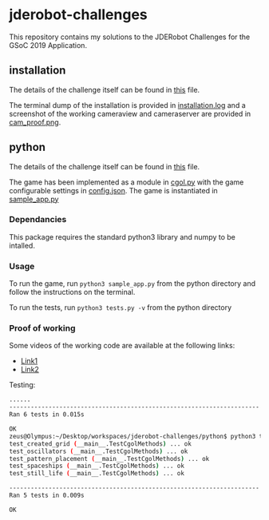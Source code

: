 # jderobot-challenges

This repository contains my solutions to the JDERobot Challenges for the GSoC 2019 Application.

## installation

The details of the challenge itself can be found in [this](installation/gsoc2019-installation_test.pdf) file.

The terminal dump of the installation is provided in [installation.log](installation/install.log) and a screenshot of the working cameraview and cameraserver are provided in [cam_proof.png](installation/cam_proof.png).

## python

The details of the challenge itself can be found in [this](python/gsoc2019-python_test.pdf) file.

The game has been implemented as a module in [cgol.py](python/cgol.py) with the game configurable settings in [config.json](python/config.json). The game is instantiated in [sample_app.py](python/sample_app.py)

### Dependancies

This package requires the standard python3 library and numpy to be intalled.

### Usage

To run the game, run `python3 sample_app.py` from the python directory and follow the instructions on the terminal.

To run the tests, run `python3 tests.py -v` from the python directory

### Proof of working

Some videos of the working code are available at the following links:

- [Link1](https://youtu.be/dzcdh2ZqXl0)
- [Link2](https://youtu.be/mSpgKjWAkdI)

Testing:

```bash
......
----------------------------------------------------------------------
Ran 6 tests in 0.015s

OK
zeus@Olympus:~/Desktop/workspaces/jderobot-challenges/python$ python3 tests.py -v
test_created_grid (__main__.TestCgolMethods) ... ok
test_oscillators (__main__.TestCgolMethods) ... ok
test_pattern_placement (__main__.TestCgolMethods) ... ok
test_spaceships (__main__.TestCgolMethods) ... ok
test_still_life (__main__.TestCgolMethods) ... ok

----------------------------------------------------------------------
Ran 5 tests in 0.009s

OK
```